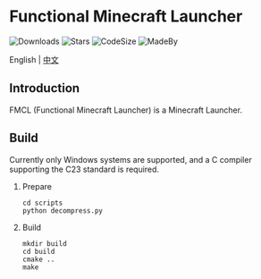 # Functional Minecraft Launcher

![Downloads](https://img.shields.io/github/downloads/wyj2006/FMCL/total)
![Stars](https://img.shields.io/github/stars/wyj2006/FMCL)
![CodeSize](https://img.shields.io/github/languages/code-size/wyj2006/FMCL)
![MadeBy](https://img.shields.io/badge/Made%20By-YongjianWang-green.svg)

English | [中文](README.md)

## Introduction

FMCL (Functional Minecraft Launcher) is a Minecraft Launcher.

## Build

Currently only Windows systems are supported, and a C compiler supporting the C23 standard is required.

1. Prepare

    ```shell
    cd scripts
    python decompress.py
    ```

2. Build

    ```shell
    mkdir build
    cd build
    cmake ..
    make
    ```
